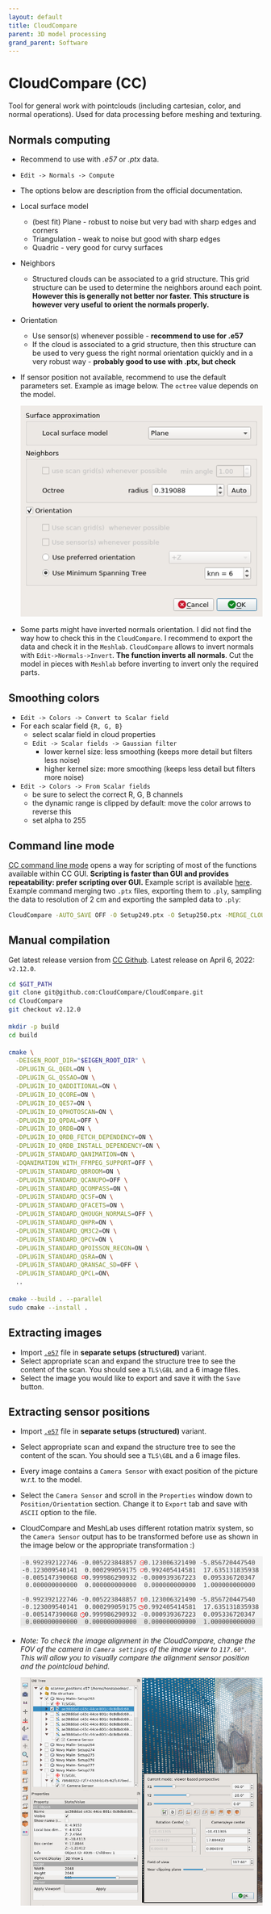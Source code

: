 ```yaml
---
layout: default
title: CloudCompare
parent: 3D model processing
grand_parent: Software
---
```


# CloudCompare (CC)

Tool for general work with pointclouds (including cartesian, color, and normal operations).
Used for data processing before meshing and texturing.

## Normals computing
- Recommend to use with *.e57* or *.ptx* data.
- `Edit -> Normals -> Compute`
- The options below are description from the official documentation.
- Local surface model
  - (best fit) Plane - robust to noise but very bad with sharp edges and corners
  - Triangulation - weak to noise but good with sharp edges
  - Quadric - very good for curvy surfaces
- Neighbors
  - Structured clouds can be associated to a grid structure. This grid structure can be used to determine the neighbors around each point. **However this is generally not better nor faster. This structure is however very useful to orient the normals properly.**
- Orientation
  - Use sensor(s) whenever possible - **recommend to use for .e57** 
  - If the cloud is associated to a grid structure, then this structure can be used to very guess the right normal orientation quickly and in a very robust way - **probably good to use with .ptx, but check**
- If sensor position not available, recommend to use the default parameters set. Example as image below. The `octree` value depends on the model.   
 
  ![](fig/cc_normals_computing.png)  

- Some parts might have inverted normals orientation. I did not find the way how to check this in the `CloudCompare`. I recommend to export the data and check it in the `Meshlab`. `CloudCompare` allows to invert normals with `Edit->Normals->Invert`. **The function inverts all normals**. Cut the model in pieces with `Meshlab` before inverting to invert only the required parts.

## Smoothing colors
- `Edit -> Colors -> Convert to Scalar field`
- For each scalar field `{R, G, B}`
  - select scalar field in cloud properties
  - `Edit -> Scalar fields -> Gaussian filter`
    - lower kernel size: less smoothing (keeps more detail but filters less noise)
    - higher kernel size: more smoothing (keeps less detail but filters more noise)
- `Edit -> Colors -> From Scalar fields`
  - be sure to select the correct R, G, B channels
  - the dynamic range is clipped by default: move the color arrows to reverse this
  - set alpha to 255

## Command line mode
[CC command line mode](https://www.cloudcompare.org/doc/wiki/index.php?title=Command_line_mode) opens a way for scripting of most of the functions available within CC GUI.
**Scripting is faster than GUI and provides repeatability: prefer scripting over GUI.**
Example script is available [here](https://mrs.felk.cvut.cz/gitlab/NAKI/naki_postprocessing/blob/master/scripts/pointclouds/processPtxFiles.sh).
Example command merging two `.ptx` files, exporting them to `.ply`, sampling the data to resolution of 2 cm and exporting the sampled data to `.ply`:
```bash
CloudCompare -AUTO_SAVE OFF -O Setup249.ptx -O Setup250.ptx -MERGE_CLOUDS -C_EXPORT_FMT PLY -SAVE_CLOUDS FILE "merge_raw.ply" -SS SPATIAL 0.02 -SAVE_CLOUDS FILE "merge_raw_sampled_2cm.ply"
```

## Manual compilation
Get latest release version from [CC Github](https://github.com/CloudCompare/CloudCompare/releases).
Latest release on April 6, 2022: `v2.12.0`.

```bash
cd $GIT_PATH
git clone git@github.com:CloudCompare/CloudCompare.git
cd CloudCompare
git checkout v2.12.0

mkdir -p build
cd build

cmake \
  -DEIGEN_ROOT_DIR="$EIGEN_ROOT_DIR" \
  -DPLUGIN_GL_QEDL=ON \
  -DPLUGIN_GL_QSSAO=ON \
  -DPLUGIN_IO_QADDITIONAL=ON \
  -DPLUGIN_IO_QCORE=ON \
  -DPLUGIN_IO_QE57=ON \
  -DPLUGIN_IO_QPHOTOSCAN=ON \
  -DPLUGIN_IO_QPDAL=OFF \
  -DPLUGIN_IO_QRDB=ON \
  -DPLUGIN_IO_QRDB_FETCH_DEPENDENCY=ON \
  -DPLUGIN_IO_QRDB_INSTALL_DEPENDENCY=ON \
  -DPLUGIN_STANDARD_QANIMATION=ON \
  -DQANIMATION_WITH_FFMPEG_SUPPORT=OFF \
  -DPLUGIN_STANDARD_QBROOM=ON \
  -DPLUGIN_STANDARD_QCANUPO=OFF \
  -DPLUGIN_STANDARD_QCOMPASS=ON \
  -DPLUGIN_STANDARD_QCSF=ON \
  -DPLUGIN_STANDARD_QFACETS=ON \
  -DPLUGIN_STANDARD_QHOUGH_NORMALS=OFF \
  -DPLUGIN_STANDARD_QHPR=ON \
  -DPLUGIN_STANDARD_QM3C2=ON \
  -DPLUGIN_STANDARD_QPCV=ON \
  -DPLUGIN_STANDARD_QPOISSON_RECON=ON \
  -DPLUGIN_STANDARD_QSRA=ON \
  -DPLUGIN_STANDARD_QRANSAC_SD=OFF \
  -DPLUGIN_STANDARD_QPCL=ON\
  ..

cmake --build . --parallel
sudo cmake --install .
```

## Extracting images
* Import [`.e57`](https://ctu-mrs.github.io/docs/software/3d_model_processing/leica.html#e57) file in **separate setups (structured)** variant.  
* Select appropriate scan and expand the structure tree to see the content of the scan. You should see a `TLS\GBL` and a 6 image files.
* Select the image you would like to export and save it with the `Save` button.

## Extracting sensor positions
* Import [`.e57`](https://ctu-mrs.github.io/docs/software/3d_model_processing/leica.html#e57) file in **separate setups (structured)** variant.  
* Select appropriate scan and expand the structure tree to see the content of the scan. You should see a `TLS\GBL` and a 6 image files.
* Every image contains a `Camera Sensor` with exact position of the picture w.r.t. to the model.
* Select the `Camera Sensor` and scroll in the `Properties` window down to `Position/Orientation` section. Change it to `Export` tab and save with `ASCII` option to the file.
* CloudCompare and MeshLab uses different rotation matrix system, so the `Camera Sensor` output has to be transformed before use as shown in the image below or the appropriate transformation :)
 
  ![](fig/cc_camera_sensor.png)  

* *Note: To check the image alignment in the CloudCompare, change the FOV of the camera in `Camera settings` of the image view to `117.60°`. This will allow you to visually compare the alignment sensor position and the pointcloud behind.*

  ![](fig/cc_camera_visualization.png)  
